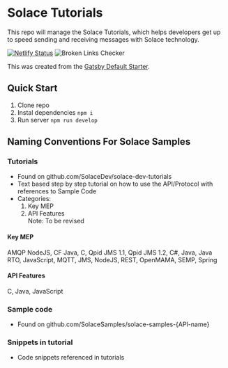 # Solace Tutorials

This repo will manage the Solace Tutorials, which helps developers get up to speed sending and receiving messages with Solace technology.

[![Netlify Status](https://api.netlify.com/api/v1/badges/c87209db-e4d8-4b44-847a-d19294b01869/deploy-status)](https://app.netlify.com/sites/solace-dev-tutorials/deploys)
![Broken Links Checker](https://github.com/SolaceDev/solace-dev-tutorials/workflows/Broken%20Links%20Checker/badge.svg?branch=master&event=push)

This was created from the [Gatsby Default Starter](https://www.gatsbyjs.org/starters/gatsbyjs/gatsby-starter-default/).

## Quick Start
1. Clone repo
1. Instal dependencies `npm i`
1. Run server `npm run develop`

## Naming Conventions For Solace Samples

### Tutorials 
- Found on github.com/SolaceDev/solace-dev-tutorials
- Text based step by step tutorial on how to use the API/Protocol with references to Sample Code
- Categories: 
  1. Key MEP    
  2. API Features     
  Note: To be revised 

#### Key MEP
AMQP NodeJS, CF Java, C, Qpid JMS 1.1, Qpid JMS 1.2, C#, Java, Java RTO, JavaScript, MQTT, JMS, NodeJS, REST, OpenMAMA, SEMP, Spring

#### API Features
C, Java, JavaScript

### Sample code
- Found on github.com/SolaceSamples/solace-samples-{API-name}

### Snippets in tutorial
- Code snippets referenced in tutorials